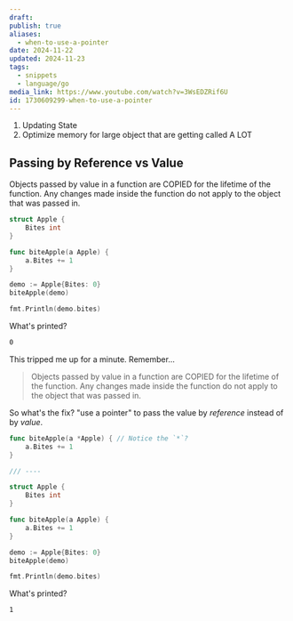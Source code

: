 ```yaml
---
draft: 
publish: true
aliases:
  - when-to-use-a-pointer
date: 2024-11-22
updated: 2024-11-23
tags:
  - snippets
  - language/go
media_link: https://www.youtube.com/watch?v=3WsEDZRif6U
id: 1730609299-when-to-use-a-pointer
---
```


1. Updating State
2. Optimize memory for large object that are getting called A LOT

## Passing by Reference vs Value

   Objects passed by value in a function are COPIED for the lifetime of the function. Any changes made inside the function do not apply to the object that was passed in.

```go
struct Apple {
	Bites int
}

func biteApple(a Apple) {
	a.Bites += 1
}

demo := Apple{Bites: 0}
biteApple(demo)

fmt.Println(demo.bites)
```

What's printed?

```txt
0
```

This tripped me up for a minute. Remember…

> Objects passed by value in a function are COPIED for the lifetime of the function. Any changes made inside the function do not apply to the object that was passed in.

So what's the fix? "use a pointer" to pass the value by _reference_ instead of by _value_.

```go
func biteApple(a *Apple) { // Notice the `*`?
	a.Bites += 1
}

/// ----

struct Apple {
	Bites int
}

func biteApple(a Apple) {
	a.Bites += 1
}

demo := Apple{Bites: 0}
biteApple(demo)

fmt.Println(demo.bites)
```

What's printed?

```txt
1
```
